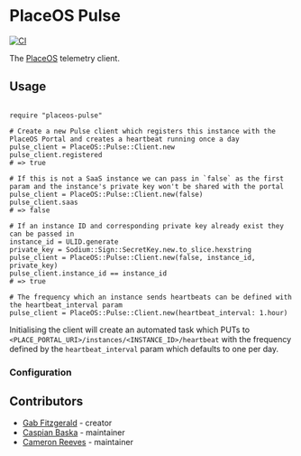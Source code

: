 # PlaceOS Pulse

[![CI](https://github.com/PlaceOS/pulse/actions/workflows/crystal.yml/badge.svg)](https://github.com/PlaceOS/pulse/actions/workflows/crystal.yml)

The [PlaceOS](https://placeoos.com) telemetry client.

## Usage

```crystal

require "placeos-pulse"

# Create a new Pulse client which registers this instance with the PlaceOS Portal and creates a heartbeat running once a day
pulse_client = PlaceOS::Pulse::Client.new
pulse_client.registered
# => true

# If this is not a SaaS instance we can pass in `false` as the first param and the instance's private key won't be shared with the portal
pulse_client = PlaceOS::Pulse::Client.new(false)
pulse_client.saas
# => false

# If an instance ID and corresponding private key already exist they can be passed in
instance_id = ULID.generate
private_key = Sodium::Sign::SecretKey.new.to_slice.hexstring
pulse_client = PlaceOS::Pulse::Client.new(false, instance_id, private_key)
pulse_client.instance_id == instance_id
# => true

# The frequency which an instance sends heartbeats can be defined with the heartbeat_interval param
pulse_client = PlaceOS::Pulse::Client.new(heartbeat_interval: 1.hour)
```

Initialising the client will create an automated task which PUTs to `<PLACE_PORTAL_URI>/instances/<INSTANCE_ID>/heartbeat` with the frequency defined by the `heartbeat_interval` param which defaults to one per day.

### Configuration


## Contributors

- [Gab Fitzgerald](https://github.com/GabFitzgerald) - creator
- [Caspian Baska](https://github.com/caspiano) - maintainer
- [Cameron Reeves](https://github.com/camreeves) - maintainer
